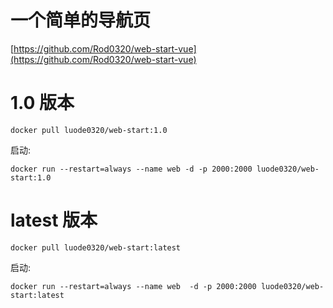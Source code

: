 # 一个简单的导航页

[https://github.com/Rod0320/web-start-vue](https://github.com/Rod0320/web-start-vue)

# 1.0 版本

```shell
docker pull luode0320/web-start:1.0
```

启动:

```shell
docker run --restart=always --name web -d -p 2000:2000 luode0320/web-start:1.0
```

# latest 版本

```shell
docker pull luode0320/web-start:latest
```

启动:

```shell
docker run --restart=always --name web  -d -p 2000:2000 luode0320/web-start:latest
```

